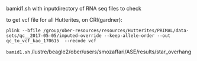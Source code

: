 bamid1.sh with inputdirectory of RNA seq files to check

to get vcf file for all Hutterites, on CRI(gardner):

```plink --bfile /group/ober-resources/resources/Hutterites/PRIMAL/data-sets/qc__2017-05-05/imputed-override --keep-allele-order --out qc_to_vcf_kao_170615  --recode vcf```


`bamid1.sh` /lustre/beagle2/ober/users/smozaffari/ASE/results/star_overhang

